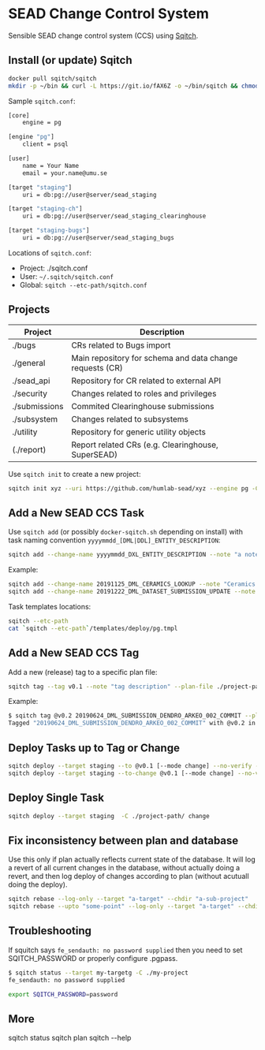 # SEAD Change Control System

Sensible SEAD change control system (CCS) using [Sqitch](https://sqitch.org/).

## Install (or update) Sqitch

```bash
docker pull sqitch/sqitch
mkdir -p ~/bin && curl -L https://git.io/fAX6Z -o ~/bin/sqitch && chmod +x ~/bin/sqitch
```

Sample `sqitch.conf`:

```bash
[core]
    engine = pg

[engine "pg"]
    client = psql

[user]
    name = Your Name
    email = your.name@umu.se

[target "staging"]
    uri = db:pg://user@server/sead_staging

[target "staging-ch"]
    uri = db:pg://user@server/sead_staging_clearinghouse

[target "staging-bugs"]
    uri = db:pg://user@server/sead_staging_bugs
```

Locations of `sqitch.conf`:

- Project: ./sqitch.conf
- User: `~/.sqitch/sqitch.conf`
- Global: `sqitch --etc-path/sqitch.conf`

## Projects

| Project       | Description   |
| ------------- | ------------- |
| ./bugs        | CRs related to Bugs import |
| ./general     | Main repository for schema and data change requests (CR) |
| ./sead_api    | Repository for CR related to external API |
| ./security    | Changes related to roles and privileges |
| ./submissions | Commited Clearinghouse submissions |
| ./subsystem   | Changes related to subsystems |
| ./utility     | Repository for generic utility objects |
| (./report)    | Report related CRs (e.g. Clearinghouse, SuperSEAD) |

Use `sqitch init` to create a new project:

```bash
sqitch init xyz --uri https://github.com/humlab-sead/xyz --engine pg -C xyz
```

## Add a New SEAD CCS Task

Use `sqitch add` (or possibly `docker-sqitch.sh` depending on install) with task naming convention `yyyymmdd_[DML|DDL]_ENTITY_DESCRIPTION`:

```bash
sqitch add --change-name yyyymmdd_DXL_ENTITY_DESCRIPTION --note "a note" --chdir ./project-path
```

Example:

```bash
sqitch add --change-name 20191125_DML_CERAMICS_LOOKUP --note "Ceramics lookup data" --chdir ./general
sqitch add --change-name 20191222_DML_DATASET_SUBMISSION_UPDATE --note "Dataset sumbmission updates" -C ./general
```

Task templates locations:

```bash
sqitch --etc-path
cat `sqitch --etc-path`/templates/deploy/pg.tmpl
```

## Add a New SEAD CCS Tag

Add a new (release) tag to a specific plan file:

```bash
sqitch tag --tag v0.1 --note "tag description" --plan-file ./project-path/sqitch.plan
```

Example:

```bash
$ sqitch tag @v0.2 20190624_DML_SUBMISSION_DENDRO_ARKEO_002_COMMIT --plan-file ./general/sqitch.plan --note "Dendro archeology dataset commit"
Tagged "20190624_DML_SUBMISSION_DENDRO_ARKEO_002_COMMIT" with @v0.2 in general/sqitch.plan
```

## Deploy Tasks up to Tag or Change

```bash
sqitch deploy --target staging --to @v0.1 [--mode change] --no-verify -C ./project-path/
sqitch deploy --target staging --to-change @v0.1 [--mode change] --no-verify -C ./project-path/
```

## Deploy Single Task

```bash
sqitch deploy --target staging  -C ./project-path/ change
```

## Fix inconsistency between plan and database

Use this only if plan actually reflects current state of the database. It will log a revert of all current changes in the database,
without actually doing a revert, and then log deploy of changes according to plan (without acutuall doing the deploy).

```bash
sqitch rebase --log-only --target "a-target" --chdir "a-sub-project"
sqitch rebase --upto "some-point" --log-only --target "a-target" --chdir "a-sub-project"
```

## Troubleshooting

If squitch says `fe_sendauth: no password supplied` then you need to set SQITCH_PASSWORD or properly configure .pgpass.

 ```bash
 $ sqitch status --target my-targetg -C ./my-project
fe_sendauth: no password supplied

export SQITCH_PASSWORD=password
```

## More

sqitch status
sqitch plan
sqitch --help
